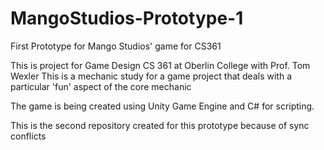 # MangoStudios-Prototype-1
First Prototype for Mango Studios' game for CS361

This is project for Game Design CS 361 at Oberlin College with Prof. Tom Wexler This is a mechanic study for a game project that deals with a particular 'fun' aspect of the core mechanic

The game is being created using Unity Game Engine and C# for scripting.

This is the second repository created for this prototype because of sync conflicts
